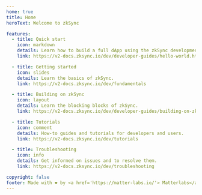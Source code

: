 ```yaml
---
home: true
title: Home
heroText: Welcome to zkSync

features:
  - title: Quick start
    icon: markdown
    details: Learn how to build a full dApp using the zkSync development toolbox.
    link: https://v2-docs.zksync.io/dev/developer-guides/hello-world.html

  - title: Getting started
    icon: slides
    details: Learn the basics of zkSync. 
    link: https://v2-docs.zksync.io/dev/fundamentals

  - title: Building on zkSync
    icon: layout
    details: Learn the blocking blocks of zkSync.
    link: https://v2-docs.zksync.io/dev/developer-guides/building-on-zksync

  - title: Tutorials
    icon: comment
    details: How-to guides and tutorials for developers and users.
    link: https://v2-docs.zksync.io/dev/tutorials

  - title: Troubleshooting
    icon: info
    details: Get informed on issues and to resolve them.
    link: https://v2-docs.zksync.io/dev/troubleshooting

copyright: false
footer: Made with ❤️ by <a href='https://matter-labs.io/'> Matterlabs</a>
---
```

